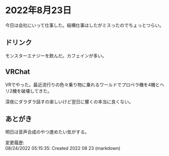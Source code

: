 # 2022年8月23日

今日は会社にいって仕事した。結構仕事はしたがミスったのでちょっとつらい。

## ドリンク

モンスターエナジーを飲んだ。カフェインが多い。

## VRChat

VRでやった。最近流行りの色々乗り物に乗れるワールドでプロペラ機を4機とヘリ2機を破壊してきた。

深夜にダラダラ話すの楽しいけど翌日に響くの本当に良くない。

## あとがき

明日は音声合成のやつ進めたい気がする。

変更履歴:  
08/24/2022 05:15:35: Created 2022 08 23 (markdown)  
